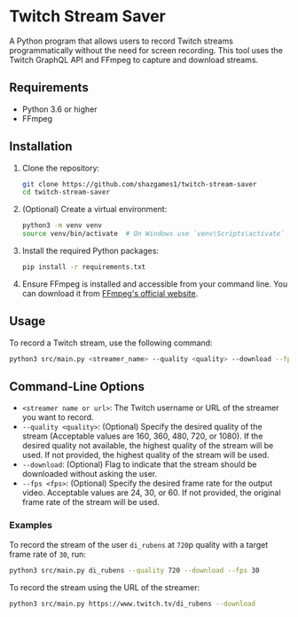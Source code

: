 # Twitch Stream Saver

A Python program that allows users to record Twitch streams programmatically without the need for screen recording. This tool uses the Twitch GraphQL API and FFmpeg to capture and download streams.

## Requirements

- Python 3.6 or higher
- FFmpeg

## Installation

1. Clone the repository:

   ```bash
   git clone https://github.com/shazgames1/twitch-stream-saver
   cd twitch-stream-saver
   ```

2. (Optional) Create a virtual environment:

   ```bash
   python3 -m venv venv
   source venv/bin/activate  # On Windows use `venv\Scripts\activate`
   ```

3. Install the required Python packages:

   ```bash
   pip install -r requirements.txt
   ```

4. Ensure FFmpeg is installed and accessible from your command line. You can download it from [FFmpeg's official website](https://ffmpeg.org/download.html).

## Usage

To record a Twitch stream, use the following command:

```bash
python3 src/main.py <streamer_name> --quality <quality> --download --fps <fps>
```

## Command-Line Options

- `<streamer name or url>`: The Twitch username or URL of the streamer you want to record.
- `--quality <quality>`: (Optional) Specify the desired quality of the stream (Acceptable values are 160, 360, 480, 720, or 1080). If the desired quality not available, the highest quality of the stream will be used. If not provided, the highest quality of the stream will be used.
- `--download`: (Optional) Flag to indicate that the stream should be downloaded without asking the user.
- `--fps <fps>`: (Optional) Specify the desired frame rate for the output video. Acceptable values are 24, 30, or 60. If not provided, the original frame rate of the stream will be used.

### Examples

To record the stream of the user `di_rubens` at `720`p quality with a target frame rate of `30`, run:

```bash
python3 src/main.py di_rubens --quality 720 --download --fps 30
```

To record the stream using the URL of the streamer:

```bash
python3 src/main.py https://www.twitch.tv/di_rubens --download
```
